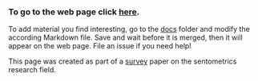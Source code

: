 
### To go to the web page click [here](https://sborms.github.io/econometrics-meets-sentiment/).

To add material you find interesting, go to the [docs](https://github.com/sborms/econometrics-meets-sentiment/tree/master/docs) folder and modify the according Markdown file. Save and wait before it is merged, then it will appear on the web page. File an issue if you need help!

This page was created as part of a [survey](https://doi.org/10.2139/ssrn.2652876) paper on the sentometrics research field.


